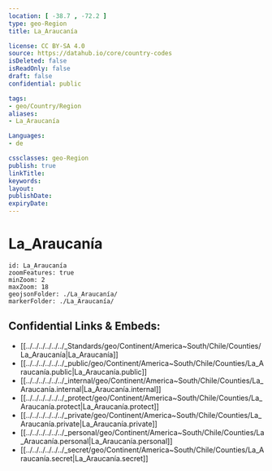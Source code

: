 ```yaml
---
location: [ -38.7 , -72.2 ] 
type: geo-Region
title: La_Araucanía

license: CC BY-SA 4.0
source: https://datahub.io/core/country-codes
isDeleted: false
isReadOnly: false
draft: false
confidential: public

tags:
- geo/Country/Region
aliases:
- La_Araucanía

Languages:
- de

cssclasses: geo-Region
publish: true
linkTitle: 
keywords: 
layout: 
publishDate: 
expiryDate: 
---
```


# La_Araucanía

```leaflet
id: La_Araucanía
zoomFeatures: true 
minZoom: 2 
maxZoom: 18
geojsonFolder: ./La_Araucanía/
markerFolder: ./La_Araucanía/
```


## Confidential Links & Embeds: 
- [[../../../../../../_Standards/geo/Continent/America~South/Chile/Counties/La_Araucanía|La_Araucanía]] 
- [[../../../../../../_public/geo/Continent/America~South/Chile/Counties/La_Araucanía.public|La_Araucanía.public]] 
- [[../../../../../../_internal/geo/Continent/America~South/Chile/Counties/La_Araucanía.internal|La_Araucanía.internal]] 
- [[../../../../../../_protect/geo/Continent/America~South/Chile/Counties/La_Araucanía.protect|La_Araucanía.protect]] 
- [[../../../../../../_private/geo/Continent/America~South/Chile/Counties/La_Araucanía.private|La_Araucanía.private]] 
- [[../../../../../../_personal/geo/Continent/America~South/Chile/Counties/La_Araucanía.personal|La_Araucanía.personal]] 
- [[../../../../../../_secret/geo/Continent/America~South/Chile/Counties/La_Araucanía.secret|La_Araucanía.secret]] 


